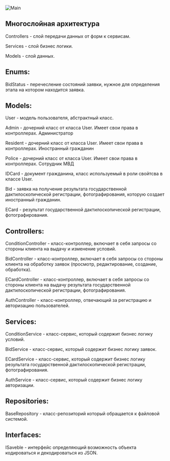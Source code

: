 ![Main](https://github.com/user-attachments/assets/85225926-ab19-4049-93b0-40b6941adeb1)


Многослойная архитектура
--
Controllers - слой передачи данных от форм к сервисам.

Services - слой бизнес логики.

Models - слой данных.

Enums:
--
BidStatus - перечесление состояний заявки, нужное для определения этапа на котором находится заявка.

Models:
--
User - модель пользователя, абстрактный класс.

Admin - дочерний класс от класса User. Имеет свои права в контроллерах. Администратор

Resident - дочерний класс от класса User. Имеет свои права в контроллерах. Иностранный гражданин

Police - дочерний класс от класса User. Имеет свои права в контроллерах. Сотрудник МВД

IDCard - документ гражданина, класс используемый в роли свойтсва в классе User.

Bid - заявка на получение результата государственной дактилоскопической регистрации, фотографирования, которую создает иностранный гражданин.

ECard - результат государственной дактилоскопической регистрации, фотографирования.

Controllers:
--
ConditionController - класс-контроллер, включает в себя запросы со стороны клиента на выдачу и изменение условий.

BidController - класс-контроллер, включает в себя запросы со стороны клиента на обработку заявок (просмотр, редактирование, создание, обработка).

ECardController - класс-контроллер, включает в себя запросы со стороны клиента на выдачу результата государственной дактилоскопической регистрации, фотографирования.

AuthController - класс-контроллер, отвечающий за регистрацию и авторизацию пользователей.

Services:
--
ConditionService - класс-сервис, который содержит бизнес логику условий.

BidService - класс-сервис, который содержит бизнес логику заявок.

ECardService - класс-сервис, который содержит бизнес логику результата государственной дактилоскопической регистрации, фотографирования.

AuthService - класс-сервис, который содержит бизнес логику авторизации.

Repositories:
--
BaseRepository - класс-репозиторий который обращается к файловой системой.

Interfaces:
--
ISaveble - интерфейс определяющий возможность объекта кодироваться и декодироваться из JSON.
